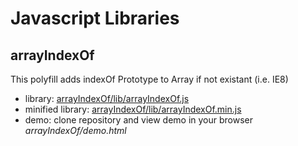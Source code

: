 # Javascript Libraries

## arrayIndexOf

This polyfill adds indexOf Prototype to Array if not existant (i.e. IE8)

* library: [arrayIndexOf/lib/arrayIndexOf.js](arrayIndexOf/lib/arrayIndexOf.js)
* minified library: [arrayIndexOf/lib/arrayIndexOf.min.js](arrayIndexOf/lib/arrayIndexOf.min.js)
* demo: clone repository and view demo in your browser *arrayIndexOf/demo.html*


